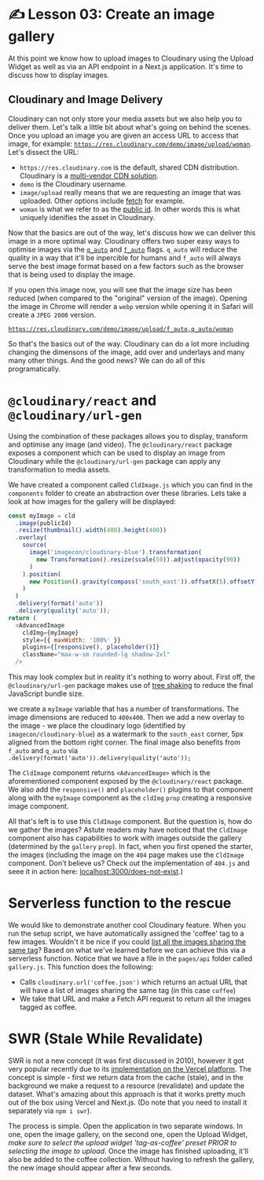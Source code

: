 # ✍️ Lesson 03: Create an image gallery

At this point we know how to upload images to Cloudinary using the Upload Widget as well as via an API endpoint in a Next.js application. It's time to discuss how to display images.

## Cloudinary and Image Delivery

Cloudinary can not only store your media assets but we also help you to deliver them. Let's talk a little bit about what's going on behind the scenes. Once you upload an image you are given an access URL to access that image, for example: [`https://res.cloudinary.com/demo/image/upload/woman`](https://res.cloudinary.com/demo/image/upload/woman). Let's dissect the URL:

- `https://res.cloudinary.com` is the default, shared CDN distribution. Cloudinary is a [multi-vendor CDN solution](https://demo.cloudinary.com/multi-cdn).
- `demo` is the Cloudinary username.
- `image/upload` really means that we are requesting an image that was uploaded. Other options include [fetch](https://cloudinary.com/documentation/fetch_remote_images) for example.
- `woman` is what we refer to as the [public id](https://cloudinary.com/documentation/upload_images#public_id). In other words this is what uniquely idenifies the asset in Cloudinary.

Now that the basics are out of the way, let's discuss how we can deliver this image in a more optimal way. Cloudinary offers two super easy ways to optimise images via the [`q_auto`](https://cloudinary.com/documentation/image_optimization#automatic_quality_selection_q_auto) and [`f_auto`](https://cloudinary.com/documentation/image_optimization#automatic_format_selection_f_auto) flags. `q_auto` will reduce the quality in a way that it'll be inpercible for humans and `f_auto` will always serve the best image format based on a few factors such as the browser that is being used to display the image.

If you open this image now, you will see that the image size has been reduced (when compared to the "original" version of the image). Opening the image in Chrome will render a `webp` version while opening it in Safari will create a `JPEG 2000` version.

[`https://res.cloudinary.com/demo/image/upload/f_auto,q_auto/woman`](https://res.cloudinary.com/demo/image/upload/f_auto,q_auto/woman)

So that's the basics out of the way. Cloudinary can do a lot more including changing the dimensons of the image, add over and underlays and many many other things. And the good news? We can do all of this programatically.

# `@cloudinary/react` and `@cloudinary/url-gen`

Using the combination of these packages allows you to display, transform and optimise any image (and video). The `@cloudinary/react` package exposes a component which can be used to display an image from Cloudinary while the `@cloudinary/url-gen` package can apply any transformation to media assets.

We have created a component called `CldImage.js` which you can find in the `components` folder to create an abstraction over these libraries. Lets take a look at how images for the gallery will be displayed:

```js
const myImage = cld
  .image(publicId)
  .resize(thumbnail().width(400).height(400))
  .overlay(
    source(
      image('imagecon/cloudinary-blue').transformation(
        new Transformation().resize(scale(50)).adjust(opacity(90))
      )
    ).position(
      new Position().gravity(compass('south_east')).offsetX(5).offsetY(5)
    )
  )
  .delivery(format('auto'))
  .delivery(quality('auto'));
return (
  <AdvancedImage
    cldImg={myImage}
    style={{ maxWidth: '100%' }}
    plugins={[responsive(), placeholder()]}
    className="max-w-sm rounded-lg shadow-2xl"
  />
```

This may look complex but in reality it's nothing to worry about. First off, the `@cloudinary/url-gen` package makes use of [tree shaking](https://developer.mozilla.org/en-US/docs/Glossary/Tree_shaking) to reduce the final JavaScript bundle size.

we create a `myImage` variable that has a number of transformations. The image dimensions are reduced to `400x400`. Then we add a new overlay to the image - we place the cloudinary logo (identified by `imagecon/cloudinary-blue`) as a watermark to the `south_east` corner, 5px aligned from the bottom right corner. The final image also benefits from `f_auto` and `q_auto` via ` .delivery(format('auto')).delivery(quality('auto'));`

The `CldImage` component returns `<AdvancedImage>` which is the aforementioned component exposed by the `@cloudinary/react` package. We also add the `responsive()` and `placeholder()` plugins to that component along with the `myImage` component as the `cldImg` `prop` creating a responsive image component.

All that's left is to use this `CldImage` component. But the question is, how do we gather the images? Astute readers may have noticed that the `CldImage` component also has capabilities to work with images outside the gallery (determined by the `gallery` `prop`). In fact, when you first opened the starter, the images (including the image on the `404` page makes use the `CldImage` component. Don't believe us? Check out the implementation of `404.js` and seee it in action here: [localhost:3000/does-not-exist](localhost:3000/does-not-exist).)

# Serverless function to the rescue

We would like to demonstrate another cool Cloudinary feature. When you run the setup script, we have automatically assigned the 'coffee' tag to a few images. Wouldn't it be nice if you could [list all the images sharing the same tag](https://support.cloudinary.com/hc/en-us/articles/203189031-How-to-retrieve-a-list-of-all-resources-sharing-the-same-tag-)? Based on what we've learned before we can achieve this via a serverless function. Notice that we have a file in the `pages/api` folder called `gallery.js`. This function does the following:

- Calls `cloudinary.url('coffee.json')` which returns an actual URL that will have a list of images sharing the same tag (in this case `coffee`)
- We take that URL and make a Fetch API request to return all the images tagged as coffee.

# SWR (Stale While Revalidate)

SWR is not a new concept (it was first discussed in 2010), however it got very popular recently due to its [implementation on the Vercel platform](https://swr.vercel.app). The concept is simple - first we return data from the cache (stale), and in the background we make a request to a resource (revalidate) and update the dataset. What's amazing about this approach is that it works pretty much out of the box using Vercel and Next.js. (Do note that you need to install it separately via `npm i swr`).

The process is simple. Open the application in two separate windows. In one, open the image gallery, on the second one, open the Upload Widget, _make sure to select the upload widget 'tag-as-coffee' preset PRIOR to selecting the image to upload_. Once the image has finished uploading, it'll also be added to the coffee collection. Without having to refresh the gallery, the new image should appear after a few seconds.
